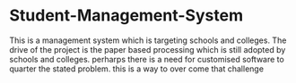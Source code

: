 # Student-Management-System

This is a management system which is targeting schools and colleges. The drive of the project is the paper based processing which is still adopted by schools and colleges. perharps there is a need for customised software to quarter the stated problem. this is a way to over come that challenge
